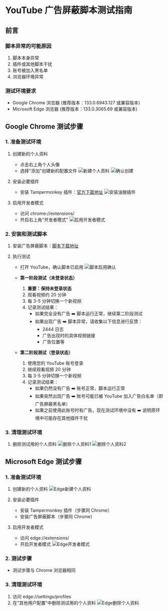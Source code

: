 # YouTube 广告屏蔽脚本测试指南

## 前言

### 脚本异常的可能原因

1. 脚本本身异常
2. 插件或其他脚本干扰
3. 账号被加入黑名单
4. 浏览器环境异常

### 测试环境要求

- Google Chrome 浏览器 (推荐版本：133.0.6943.127 或兼容版本)
- Microsoft Edge 浏览器 (推荐版本：133.0.3065.69 或兼容版本)

## Google Chrome 测试步骤

### 1. 准备测试环境

1. 创建新的个人资料

   - 点击右上角个人头像
   - 选择"添加"创建新的配置文件
     ![新建个人资料](images/image.png)
     ![确认创建](images/PixPin_2025-02-22_12-59-11.png)

2. 安装必要插件
   - 安装 Tampermonkey 插件：[官方下载地址](https://www.tampermonkey.net/index.php?browser=chrome)
     ![安装油猴插件](images/PixPin_2025-02-22_13-01-47.png)
3. 启用开发者模式
   - 访问 chrome://extensions/
   - 开启右上角"开发者模式"
     ![启用开发者模式](images/PixPin_2025-02-22_13-22-55.png)

### 2. 安装和测试脚本

1. 安装广告屏蔽脚本：[脚本下载地址](https://greasyfork.org/zh-CN/scripts/480192-%E5%93%8E%E5%91%A6%E4%B8%8D%E9%94%99%E5%93%A6-%E5%AD%A6%E4%BC%9A%E7%9C%8B%E7%AE%80%E4%BB%8B-%E9%BB%91%E5%8F%B7%E5%A5%BD%E5%83%8F%E8%83%BD%E7%94%A8%E4%BA%86-%E5%8F%8D%E9%A6%88%E4%B8%80%E4%B8%8B)

2. 执行测试

   - 打开 YouTube，确认脚本已启用
     ![脚本启用确认](images/PixPin_2025-02-22_13-30-34.png)

   - **第一阶段测试（未登录状态）**

     1. **重要：保持未登录状态**
     2. 观看视频约 20 分钟
     3. 每 3-5 分钟切换一个新视频
     4. 记录测试结果：
        - 如果完全没有广告 ➡️ 脚本运行正常，继续第二阶段测试
        - 如果出现广告 ➡️ 脚本异常，请收集以下信息进行反馈：
          - 2444 日志
          - 广告出现时的具体视频链接
          - 广告位置等

   - **第二阶段测试（登录状态）**
     1. 使用您的 YouTube 账号登录
     2. 继续观看视频 20 分钟
     3. 每 3-5 分钟切换一个新视频
     4. 记录测试结果：
        - 如果仍然没有广告 ➡️ 账号正常，脚本运行正常
        - 如果突然出现广告 ➡️ 账号可能已被 YouTube 加入广告白名单（即广告屏蔽黑名单）
        - 如果之前使用此账号时有广告，现在测试环境中没有 ➡️ 说明原环境中可能存在其他插件干扰

### 3. 清理测试环境

1. 删除测试用的个人资料
   ![删除个人资料1](images/PixPin_2025-02-22_13-46-44.png)
   ![删除个人资料2](images/PixPin_2025-02-22_13-48-38.png)

## Microsoft Edge 测试步骤

### 1. 准备测试环境

1. 创建新的个人资料
   ![Edge新建个人资料](images/PixPin_2025-02-22_13-55-56.png)

2. 安装必要插件

   - 安装 Tampermonkey 插件（步骤同 Chrome）
   - 安装广告屏蔽脚本（步骤同 Chrome）

3. 启用开发者模式
   - 访问 edge://extensions/
   - 开启开发者模式
     ![Edge开发者模式](images/PixPin_2025-02-22_14-01-35.png)

### 2. 测试步骤

- 测试步骤与 Chrome 浏览器相同

### 3. 清理测试环境

1. 访问 edge://settings/profiles
2. 在"其他用户配置"中删除测试用的个人资料
   ![Edge删除个人资料](images/PixPin_2025-02-22_14-05-47.png)
